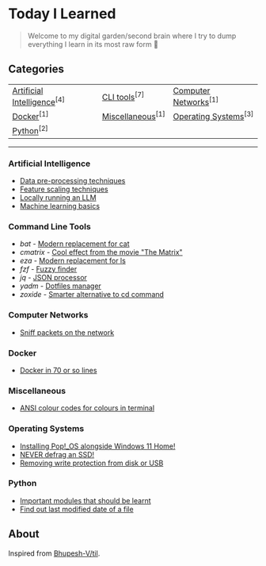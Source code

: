 # Today I Learned

> Welcome to my digital garden/second brain where I try to dump everything I learn in its most raw form 🌱

## Categories

<table align="center">
<tbody>
<tr>
<td><a href="#artificial-intelligence">Artificial Intelligence</a><sup>[4]</sup></td>
<td><a href="#command-line-tools">CLI tools</a><sup>[7]</sup></td>
<td><a href="#computer-networks">Computer Networks</a><sup>[1]</sup></td>
</tr>
<tr>
<td><a href="#docker">Docker</a><sup>[1]</sup></td>
<td><a href="#miscellaneous">Miscellaneous</a><sup>[1]</sup></td>
<td><a href="#operating-systems">Operating Systems</a><sup>[3]</sup></td>
<tr>
<td><a href="#python">Python</a><sup>[2]</sup></td>
</tr>

</tbody>
</table>

---

### Artificial Intelligence

<ul>
    <li><a target="_blank" href="./artificial-intelligence/data-pre_processing.md">Data pre-processing techniques</a></li>
    <li><a target="_blank" href="./artificial-intelligence/machine-learning-basics.md">Feature scaling techniques</a></li>
    <li><a target="_blank" href="./artificial-intelligence/locally-run-an-LLM.md">Locally running an LLM</a></li>
    <li><a target="_blank" href="./artificial-intelligence/machine-learning-basics.md">Machine learning basics</a></li>
</ul>


### Command Line Tools

<ul>
    <li>
        <em>bat</em> - <a target="_blank" href="./command-line-tools/bat/learn.md">
            Modern replacement for cat
            </a>
    </li>
    <li>
        <em>cmatrix</em> - <a target="_blank" href="./command-line-tools/cmatrix/learn.md">
            Cool effect from the movie "The Matrix"
            </a>
        </li>
    </li>
    <li>
        <em>eza</em> - <a target="_blank" href="./command-line-tools/eza/learn.md">
            Modern replacement for ls 
            </a>
    </li>
    <li>
        <em>fzf</em> - <a target="_blank" href="./command-line-tools/fzf/learn.md">
            Fuzzy finder</a>
    </li>
    <li>
        <em>jq</em> - <a target="_blank" href="./command-line-tools/jq/learn.md">
            JSON processor</a>
    </li>
    <li>
        <em>yadm</em> - <a target="_blank" href="./command-line-tools/yadm/learn.md">
            Dotfiles manager
            </a>
    </li>
    <li>
        <em>zoxide</em> - <a target="_blank" href="./command-line-tools/zoxide/learn.md">
            Smarter alternative to cd command
            </a>
    </li>
</ul>

### Computer Networks

<ul>
    <li><a target="_blank" href="./computer-networks/sniff-packets-on-the-network.md">Sniff packets on the network</a></li>
</ul>

### Docker

<ul>
    <li><a target="_blank" href="./docker/docker-in-70-or-so-lines.md">Docker in 70 or so lines</a></li>
</ul>

### Miscellaneous

<ul>
    <li><a target="_blank" href="./miscellaneous/ansi-codes.md">ANSI colour codes for colours in terminal</a></li>
</ul>

### Operating Systems

<ul>
    <li><a target="_blank" href="./operating-systems/dual-booting-linux.md">Installing Pop!_OS alongside Windows 11 Home!</a></li>
    <li><a target="_blank" href="./operating-systems/defragging-an-SSD.md">NEVER defrag an SSD!</a></li>
    <li><a target="_blank" href="./operating-systems/removing-write-protection-from-disk.md">Removing write protection from disk or USB</a></li>
</ul>

### Python

<ul>
    <li><a target="_blank" href="./python/important-modules.md">Important modules that should be learnt</a></li>
    <li><a target="_blank" href="./python/find-out-last-modified-date-of-a-file.md">Find out last modified date of a file</a></li>
</ul>

## About

Inspired from [Bhupesh-V/til](https://github.com/Bhupesh-V/til).
